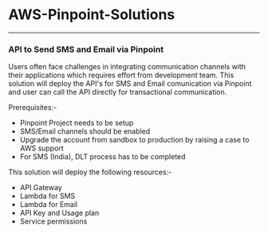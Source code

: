 # AWS-Pinpoint-Solutions
-------------------------

### API to Send SMS and Email via Pinpoint
Users often face challenges in integrating communication channels with their applications which requires effort from development team. This solution will deploy the API's for SMS and Email comunication via Pinpoint and user can call the API directly for transactional communication.

Prerequisites:-
- Pinpoint Project needs to be setup
- SMS/Email channels should be enabled
- Upgrade the account from sandbox to production by raising a case to AWS support
- For SMS (India), DLT process has to be completed

This solution will deploy the following resources:-
- API Gateway
- Lambda for SMS
- Lambda for Email
- API Key and Usage plan
- Service permissions
